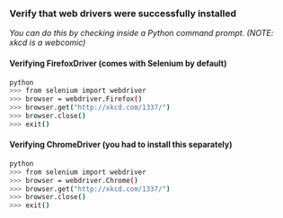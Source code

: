 ### Verify that web drivers were successfully installed

*You can do this by checking inside a Python command prompt. (NOTE: xkcd is a webcomic)*

#### Verifying FirefoxDriver (comes with Selenium by default)
```bash
python
>>> from selenium import webdriver
>>> browser = webdriver.Firefox()
>>> browser.get("http://xkcd.com/1337/")
>>> browser.close()
>>> exit()
```

#### Verifying ChromeDriver (you had to install this separately)
```bash
python
>>> from selenium import webdriver
>>> browser = webdriver.Chrome()
>>> browser.get("http://xkcd.com/1337/")
>>> browser.close()
>>> exit()
```
